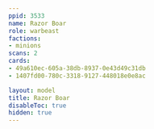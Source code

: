 ```yaml
---
ppid: 3533
name: Razor Boar
role: warbeast
factions:
- minions
scans: 2
cards:
- 49a610ec-605a-38db-8937-0e43d49c31db
- 1407fd00-780c-3318-9127-448018e0e8ac

layout: model
title: Razor Boar
disableToc: true
hidden: true
---
```

